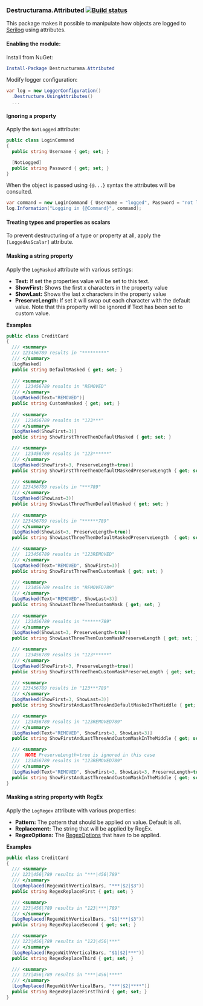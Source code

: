 ### Destructurama.Attributed [![Build status](https://ci.appveyor.com/api/projects/status/1tutmofqjb9wq627?svg=true)](https://ci.appveyor.com/project/Destructurama/attributed)

This package makes it possible to manipulate how objects are logged to [Serilog](http://serilog.net) using attributes.

#### Enabling the module:

Install from NuGet:

```powershell
Install-Package Destructurama.Attributed
```

Modify logger configuration:

```csharp
var log = new LoggerConfiguration()
  .Destructure.UsingAttributes()
  ...
```

#### Ignoring a property

Apply the `NotLogged` attribute:

```csharp
public class LoginCommand
{
  public string Username { get; set; }

  [NotLogged]
  public string Password { get; set; }
}
```

When the object is passed using `{@...}` syntax the attributes will be consulted.

```csharp
var command = new LoginCommand { Username = "logged", Password = "not logged" };
log.Information("Logging in {@Command}", command);
```

#### Treating types and properties as scalars

To prevent destructuring of a type or property at all, apply the `[LoggedAsScalar]` attribute.

#### Masking a string property

Apply the `LogMasked` attribute with various settings:

 - **Text:** If set the properties value will be set to this text.
 - **ShowFirst:** Shows the first x characters in the property value 
 - **ShowLast:** Shows the last x characters in the property value 
 - **PreserveLength:** If set it will swap out each character with the default value. Note that this property will be ignored if Text has been set to custom value.

 **Examples**

```csharp
public class CreditCard
{
  /// <summary>
  /// 123456789 results in "*********"
  /// </summary>
  [LogMasked]
  public string DefaultMasked { get; set; }
  
  /// <summary>
  ///  123456789 results in "REMOVED"
  /// </summary>
  [LogMasked(Text="REMOVED")]
  public string CustomMasked { get; set; }
  
  /// <summary>
  ///  123456789 results in "123***"
  /// </summary>
  [LogMasked(ShowFirst=3)]
  public string ShowFirstThreeThenDefaultMasked { get; set; }

  /// <summary>
  ///  123456789 results in "123******"
  /// </summary>
  [LogMasked(ShowFirst=3, PreserveLength=true)]
  public string ShowFirstThreeThenDefaultMaskedPreserveLength { get; set; }

  /// <summary>
  /// 123456789 results in "***789"
  /// </summary>
  [LogMasked(ShowLast=3)]
  public string ShowLastThreeThenDefaultMasked { get; set; }
  
  /// <summary>
  /// 123456789 results in "******789"
  /// </summary>
  [LogMasked(ShowLast=3, PreserveLength=true)]
  public string ShowLastThreeThenDefaultMaskedPreserveLength  { get; set; }

  /// <summary>
  ///  123456789 results in "123REMOVED"
  /// </summary>
  [LogMasked(Text="REMOVED", ShowFirst=3)]
  public string ShowFirstThreeThenCustomMask { get; set; }

  /// <summary>
  ///  123456789 results in "REMOVED789"
  /// </summary>
  [LogMasked(Text="REMOVED", ShowLast=3)]
  public string ShowLastThreeThenCustomMask { get; set; }
  
  /// <summary>
  ///  123456789 results in "******789"
  /// </summary>
  [LogMasked(ShowLast=3, PreserveLength=true)]
  public string ShowLastThreeThenCustomMaskPreserveLength { get; set; }

  /// <summary>
  ///  123456789 results in "123******"
  /// </summary>
  [LogMasked(ShowFirst=3, PreserveLength=true)]
  public string ShowFirstThreeThenCustomMaskPreserveLength { get; set; }

  /// <summary>
  /// 123456789 results in "123***789"
  /// </summary>
  [LogMasked(ShowFirst=3, ShowLast=3)]
  public string ShowFirstAndLastThreeAndDefaultMaskeInTheMiddle { get; set; }

  /// <summary>
  ///  123456789 results in "123REMOVED789"
  /// </summary>
  [LogMasked(Text="REMOVED", ShowFirst=3, ShowLast=3)]
  public string ShowFirstAndLastThreeAndCustomMaskInTheMiddle { get; set; }

  /// <summary>
  ///  NOTE PreserveLength=true is ignored in this case
  ///  123456789 results in "123REMOVED789"
  /// </summary>
  [LogMasked(Text="REMOVED", ShowFirst=3, ShowLast=3, PreserveLength=true)]
  public string ShowFirstAndLastThreeAndCustomMaskInTheMiddle { get; set; }
}
```

#### Masking a string property with RegEx

Apply the `LogRegex` attribute with various properties:

 - **Pattern:** The pattern that should be applied on value. Default is all.
 - **Replacement:** The string that will be applied by RegEx. 
 - **RegexOptions:** The [RegexOptions](https://docs.microsoft.com/en-us/dotnet/api/system.text.regularexpressions.regexoptions?view=netcore-3.1) that have to be applied. 

 **Examples**

```csharp
public class CreditCard
{
  /// <summary>
  /// 123|456|789 results in "***|456|789"
  /// </summary>
  [LogReplaced(RegexWithVerticalBars, "***|$2|$3")]
  public string RegexReplaceFirst { get; set; }

  /// <summary>
  /// 123|456|789 results in "123|***|789"
  /// </summary>
  [LogReplaced(RegexWithVerticalBars, "$1|***|$3")]
  public string RegexReplaceSecond { get; set; }

  /// <summary>
  /// 123|456|789 results in "123|456|***"
  /// </summary>
  [LogReplaced(RegexWithVerticalBars, "$1|$2|***")]
  public string RegexReplaceThird { get; set; }

  /// <summary>
  /// 123|456|789 results in "***|456|****"
  /// </summary>
  [LogReplaced(RegexWithVerticalBars, "***|$2|****")]
  public string RegexReplaceFirstThird { get; set; }
}
```
